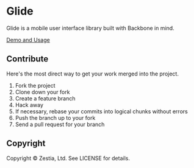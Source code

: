 # Glide

Glide is a mobile user interface library built with Backbone in mind.

[Demo and Usage](http://glide.zestia.com)

## Contribute

Here's the most direct way to get your work merged into the project.

1. Fork the project
2. Clone down your fork
3. Create a feature branch
4. Hack away
5. If necessary, rebase your commits into logical chunks without errors
6. Push the branch up to your fork
7. Send a pull request for your branch

## Copyright

Copyright &copy; Zestia, Ltd. See LICENSE for details.
